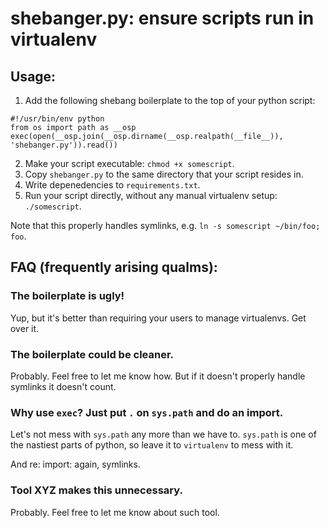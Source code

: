 # shebanger.py: ensure scripts run in virtualenv

## Usage:

1. Add the following shebang boilerplate to the top of your python script:
```
#!/usr/bin/env python
from os import path as __osp
exec(open(__osp.join(__osp.dirname(__osp.realpath(__file__)), 'shebanger.py')).read())
```

2. Make your script executable: `chmod +x somescript`.
3. Copy `shebanger.py` to the same directory that your script resides in.
4. Write depenedencies to `requirements.txt`.
5. Run your script directly, without any manual virtualenv setup: `./somescript`.

Note that this properly handles symlinks, e.g. `ln -s somescript ~/bin/foo; foo`.

## FAQ (frequently arising qualms):

### The boilerplate is ugly!

Yup, but it's better than requiring your users to manage virtualenvs.  Get over it.

### The boilerplate could be cleaner.

Probably.  Feel free to let me know how.  But if it doesn't properly handle symlinks it doesn't count.

### Why use `exec`?  Just put `.` on `sys.path` and do an import.

Let's not mess with `sys.path` any more than we have to.  `sys.path` is one of the nastiest parts of python, so leave it to `virtualenv` to mess with it.

And re: import: again, symlinks.

### Tool XYZ makes this unnecessary.

Probably.  Feel free to let me know about such tool.
